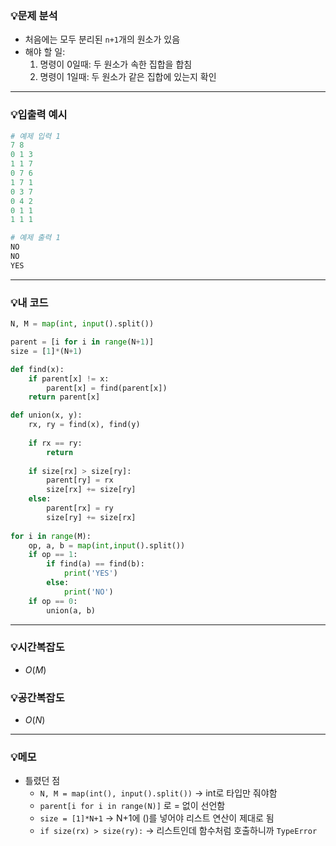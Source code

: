 ### 💡문제 분석

- 처음에는 모두 분리된 `n+1`개의 원소가 있음
- 해야 할 일:
    1. 명령이 0일때: 두 원소가 속한 집합을 합침
    2. 명령이 1일때: 두 원소가 같은 집합에 있는지 확인

---

### 💡입출력 예시

```python
# 예제 입력 1 
7 8
0 1 3
1 1 7
0 7 6
1 7 1
0 3 7
0 4 2
0 1 1
1 1 1

# 예제 출력 1 
NO
NO
YES
```

---

### 💡내 코드

```python
N, M = map(int, input().split())

parent = [i for i in range(N+1)]
size = [1]*(N+1)

def find(x):
    if parent[x] != x:
        parent[x] = find(parent[x])
    return parent[x]

def union(x, y):
    rx, ry = find(x), find(y)
    
    if rx == ry:
        return
    
    if size[rx] > size[ry]:
        parent[ry] = rx
        size[rx] += size[ry]
    else:
        parent[rx] = ry
        size[ry] += size[rx]
    
for i in range(M):
    op, a, b = map(int,input().split())
    if op == 1:
        if find(a) == find(b):
            print('YES')
        else:
            print('NO')
    if op == 0:
        union(a, b)
```

---

### 💡시간복잡도

- $O(M)$

### 💡공간복잡도

- $O(N)$

---

### 💡메모

- 틀렸던 점
    - `N, M = map(int(), input().split())` → int로 타입만 줘야함
    - `parent[i for i in range(N)]` 로 = 없이 선언함
    - `size = [1]*N+1` → N+1에 ()를 넣어야 리스트 연산이 제대로 됨
    - `if size(rx) > size(ry):` → 리스트인데 함수처럼 호출하니까 `TypeError`